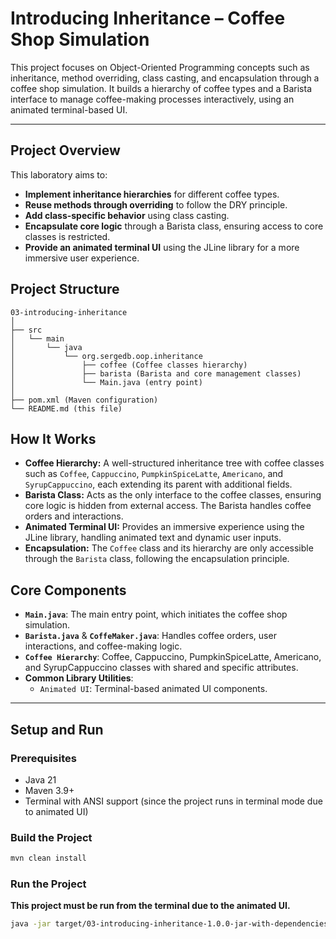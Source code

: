 # **Introducing Inheritance – Coffee Shop Simulation**

This project focuses on Object-Oriented Programming concepts such as inheritance, method overriding, class casting, and encapsulation through a coffee shop simulation. It builds a hierarchy of coffee types and a Barista interface to manage coffee-making processes interactively, using an animated terminal-based UI.

---

## **Project Overview**
This laboratory aims to:
- **Implement inheritance hierarchies** for different coffee types.
- **Reuse methods through overriding** to follow the DRY principle.
- **Add class-specific behavior** using class casting.
- **Encapsulate core logic** through a Barista class, ensuring access to core classes is restricted.
- **Provide an animated terminal UI** using the JLine library for a more immersive user experience.

## **Project Structure**
```
03-introducing-inheritance
│
├── src
│   └── main
│       └── java
│           └── org.sergedb.oop.inheritance
│               ├── coffee (Coffee classes hierarchy)
│               ├── barista (Barista and core management classes)
│               └── Main.java (entry point)
│
├── pom.xml (Maven configuration)
└── README.md (this file)
```

## **How It Works**
- **Coffee Hierarchy:** A well-structured inheritance tree with coffee classes such as `Coffee`, `Cappuccino`, `PumpkinSpiceLatte`, `Americano`, and `SyrupCappuccino`, each extending its parent with additional fields.
- **Barista Class:** Acts as the only interface to the coffee classes, ensuring core logic is hidden from external access. The Barista handles coffee orders and interactions.
- **Animated Terminal UI:** Provides an immersive experience using the JLine library, handling animated text and dynamic user inputs.
- **Encapsulation:** The `Coffee` class and its hierarchy are only accessible through the `Barista` class, following the encapsulation principle.

## **Core Components**
- **`Main.java`**: The main entry point, which initiates the coffee shop simulation.
- **`Barista.java`** & **`CoffeMaker.java`**: Handles coffee orders, user interactions, and coffee-making logic.
- **`Coffee Hierarchy`**: Coffee, Cappuccino, PumpkinSpiceLatte, Americano, and SyrupCappuccino classes with shared and specific attributes.
- **Common Library Utilities**:
  - `Animated UI`: Terminal-based animated UI components.

---

## **Setup and Run**

### **Prerequisites**
- Java 21
- Maven 3.9+
- Terminal with ANSI support (since the project runs in terminal mode due to animated UI)

### **Build the Project**
```bash
mvn clean install
```

### **Run the Project**
**This project must be run from the terminal due to the animated UI.**

```bash
java -jar target/03-introducing-inheritance-1.0.0-jar-with-dependencies.jar
```